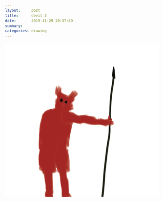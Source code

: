 ```yaml
---
layout:     post
title:      devil 3
date:       2019-11-29 20:37:49
summary:    
categories: drawing
---
```

![devil 3](/images/diary/devil-3.png ".")

